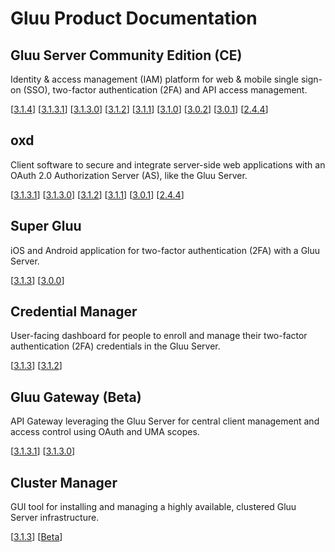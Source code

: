 # Gluu Product Documentation

## Gluu Server Community Edition (CE) 
Identity & access management (IAM) platform for web & mobile single sign-on (SSO), two-factor authentication (2FA) and API access management. 

[[3.1.4](./ce/3.1.4)] [[3.1.3.1](./ce/3.1.3.1)] [[3.1.3.0](./ce/3.1.3)] [[3.1.2](./ce/3.1.2)] [[3.1.1](./ce/3.1.1)] [[3.1.0](./ce/3.1.0)] [[3.0.2](./ce/3.0.2)] [[3.0.1](./ce/3.0.1)] [[2.4.4](./ce/2.4.4)]


## oxd 
Client software to secure and integrate server-side web applications with an OAuth 2.0 Authorization Server (AS), like the Gluu Server.

[[3.1.3.1](./oxd/3.1.3.1)] [[3.1.3.0](./oxd/3.1.3)] [[3.1.2](./oxd/3.1.2)]  [[3.1.1](./oxd/3.1.1)]  [[3.0.1](./oxd/3.0.1)]  [[2.4.4](./oxd/2.4.4)]


## Super Gluu 
iOS and Android application for two-factor authentication (2FA) with a Gluu Server.

[[3.1.3](./supergluu/3.1.3)] [[3.0.0](./supergluu/3.0.0)]


## Credential Manager     
User-facing dashboard for people to enroll and manage their two-factor authentication (2FA) credentials in the Gluu Server.   

[[3.1.3](./creds/3.1.3)] [[3.1.2](./creds/3.1.2)]


## Gluu Gateway (Beta)       
API Gateway leveraging the Gluu Server for central client management and access control using OAuth and UMA scopes.       

[[3.1.3.1](./gg/3.1.3.1)] [[3.1.3.0](./gg/3.1.3)]


## Cluster Manager 
GUI tool for installing and managing a highly available, clustered Gluu Server infrastructure. 

[[3.1.3](./cm/3.1.3)] [[Beta](./cm/beta)]

